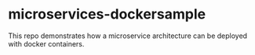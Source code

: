 # microservices-dockersample
This repo demonstrates how a microservice architecture can be deployed with docker containers.

